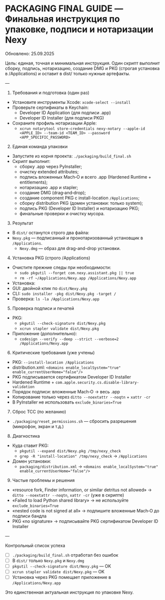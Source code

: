 # PACKAGING FINAL GUIDE — Финальная инструкция по упаковке, подписи и нотаризации Nexy

Обновлено: 25.09.2025

Цель: единая, точная и минимальная инструкция. Один скрипт выполнит сборку, подпись, нотаризацию, создание DMG и PKG (строгая установка в /Applications) и оставит в dist/ только нужные артефакты.

—

1) Требования и подготовка (один раз)
- Установите инструменты Xcode: `xcode-select --install`
- Проверьте сертификаты в Keychain:
  - Developer ID Application (для подписи .app)
  - Developer ID Installer (для подписи PKG)
- Сохраните профиль нотаризации Apple:
  - `xcrun notarytool store-credentials nexy-notary --apple-id <APPLE_ID> --team-id <TEAM_ID> --password <APP_SPECIFIC_PASSWORD>`

2) Единая команда упаковки
- Запустите из корня проекта: `./packaging/build_final.sh`
- Скрипт выполнит:
  - сборку .app через PyInstaller;
  - очистку extended attributes;
  - подпись вложенных Mach‑O и всего .app (Hardened Runtime + entitlements);
  - нотаризацию .app и stapler;
  - создание DMG (drag‑and‑drop);
  - создание component PKG с install-location `/Applications`;
  - сборку distribution PKG (домен установки: только system);
  - подпись PKG (Developer ID Installer) и нотаризацию PKG;
  - финальные проверки и очистку мусора.

3) Результат
- В `dist/` останутся строго два файла:
- `Nexy.pkg` — подписанный и пронотаризованный установщик в `/Applications`.
  - `Nexy.dmg` — образ для drag-and-drop установки.

4) Установка PKG (строго /Applications)
- Очистите прежние следы при необходимости:
  - `sudo pkgutil --forget com.nexy.assistant.pkg || true`
  - `rm -rf ~/Applications/Nexy.app /Applications/Nexy.app`
- Установка:
- GUI: двойной клик по `dist/Nexy.pkg`
- CLI: `sudo installer -pkg dist/Nexy.pkg -target /`
- Проверка: `ls -la /Applications/Nexy.app`

5) Проверка подписи и печатей
- PKG:
  - `pkgutil --check-signature dist/Nexy.pkg`
  - `xcrun stapler validate dist/Nexy.pkg`
- Приложение (дополнительно):
  - `codesign --verify --deep --strict --verbose=2 /Applications/Nexy.app`

6) Критические требования (уже учтены)
- PKG: `--install-location /Applications`
- distribution.xml: `<domains enable_localSystem="true" enable_currentUserHome="false"/>`
- PKG подписывается сертификатом Developer ID Installer
- Hardened Runtime + `com.apple.security.cs.disable-library-validation`
- Порядок подписи: вложенные Mach‑O → весь .app
- Копирование только через `ditto --noextattr --noqtn` + `xattr -cr`
- В PyInstaller не использовать `exclude_binaries=True`

7) Сброс TCC (по желанию)
- `./packaging/reset_permissions.sh` — сбросить разрешения (микрофон, экран и т.д.)

8) Диагностика
- Куда ставит PKG:
  - `pkgutil --expand dist/Nexy.pkg /tmp/nexy_check`
  - `grep -R "install-location" /tmp/nexy_check` → `/Applications`
- Домен установки:
  - `packaging/distribution.xml` → `<domains enable_localSystem="true" enable_currentUserHome="false"/>`

9) Частые проблемы и решения
- «resource fork, Finder information, or similar detritus not allowed» → `ditto --noextattr --noqtn`, `xattr -cr` (уже в скрипте)
- «Failed to load Python shared library» → не используйте `exclude_binaries=True`
- «nested code is not signed at all» → подпишите вложенные Mach‑O до подписи бандла
- PKG «no signature» → подписывайте PKG сертификатом Developer ID Installer

—

Контрольный список успеха
- [ ] `./packaging/build_final.sh` отработал без ошибок
- [ ] В `dist/` только `Nexy.pkg` и `Nexy.dmg`
- [ ] `pkgutil --check-signature dist/Nexy.pkg` — OK
- [ ] `xcrun stapler validate dist/Nexy.pkg` — OK
- [ ] Установка через PKG помещает приложение в `/Applications/Nexy.app`

Это единственная актуальная инструкция по упаковке Nexy.
